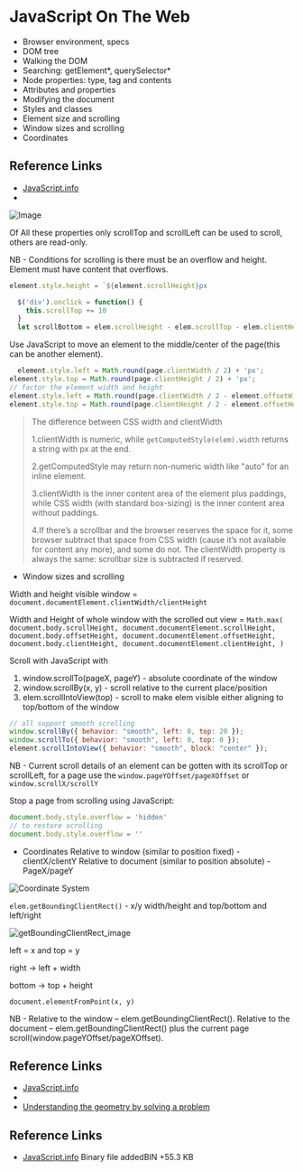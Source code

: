 # JavaScript On The Web

* Browser environment, specs
* DOM tree
* Walking the DOM
* Searching: getElement*, querySelector*
* Node properties: type, tag and contents
* Attributes and properties
* Modifying the document
* Styles and classes
* Element size and scrolling
* Window sizes and scrolling
* Coordinates

## Reference Links

* [JavaScript.info](https://javascript.info/document)
*
 ![Image](./window_size.png)

Of All these properties only scrollTop and scrollLeft can be used to scroll, others are read-only.

NB - Conditions for scrolling is there must be an overflow and height. Element must have content that overflows.

```js
element.style.height = `${element.scrollHeight}px
```

```js
  $('div').onclick = function() {
    this.scrollTop += 10
  }
  let scrollBottom = elem.scrollHeight - elem.scrollTop - elem.clientHeight;
```

Use JavaScript to move an element to the middle/center of the page(this can be another element).

```js
  element.style.left = Math.round(page.clientWidth / 2) + 'px';
element.style.top = Math.round(page.clientHeight / 2) + 'px';
// factor the element width and height
element.style.left = Math.round(page.clientWidth / 2 - element.offsetWidth / 2) + 'px';
element.style.top = Math.round(page.clientHeight / 2 - element.offsetHeight / 2) + 'px';
```

> The difference between CSS width and clientWidth
>
> 1.clientWidth is numeric, while `getComputedStyle(elem).width` returns a string with px at the end.
>
> 2.getComputedStyle may return non-numeric width like "auto" for an inline element.
>
> 3.clientWidth is the inner content area of the element plus paddings, while CSS width (with standard box-sizing) is the inner content area without paddings.
>
> 4.If there’s a scrollbar and the browser reserves the space for it, some browser subtract that space from CSS width (cause it’s not available for content any more), and some do not. The clientWidth property is always the same: scrollbar size is subtracted if reserved.

* Window sizes and scrolling

Width and height visible window = `document.documentElement.clientWidth/clientHeight`

Width and Height of whole window with the scrolled out view = `Math.max(
  document.body.scrollHeight, document.documentElement.scrollHeight,
  document.body.offsetHeight, document.documentElement.offsetHeight,
  document.body.clientHeight, document.documentElement.clientHeight,
)`

Scroll with JavaScript with

1. window.scrollTo(pageX, pageY) - absolute coordinate of the window
2. window.scrollBy(x, y) - scroll relative to the current place/position
3. elem.scrollIntoView(top) - scroll to make elem visible either aligning to top/bottom of the window

```js
// all support smooth scrolling
window.scrollBy({ behavior: "smooth", left: 0, top: 20 });
window.scrollTo({ behavior: "smooth", left: 0, top: 0 });
element.scrollIntoView({ behavior: "smooth", block: "center" });
```

NB - Current scroll details of an element can be gotten with its scrollTop or scrollLeft, for a page use the `window.pageYOffset/pageXOffset` or `window.scrollX/scrollY`

Stop a page from scrolling using JavaScript:

```js
document.body.style.overflow = 'hidden'
// to restore scrolling
document.body.style.overflow = ''
```

* Coordinates
Relative to window (similar to position fixed) - clientX/clientY
Relative to document (similar to position absolute) - PageX/pageY

![Coordinate System](image.png)

`elem.getBoundingClientRect()` - x/y width/height and top/bottom and left/right

![getBoundingClientRect_image](image-1.png)

left = x and top = y

right -> left + width

bottom -> top + height

`document.elementFromPoint(x, y)`

NB - Relative to the window – elem.getBoundingClientRect().
Relative to the document – elem.getBoundingClientRect() plus the current page scroll(window.pageYOffset/pageXOffset).

## Reference Links

* [JavaScript.info](https://javascript.info/document)
*
* [Understanding the geometry by solving a problem](https://stackblitz.com/edit/vitejs-vite-qpxi27)
 
## Reference Links

* [JavaScript.info](https://javascript.info/document)
 Binary file addedBIN +55.3 KB 

